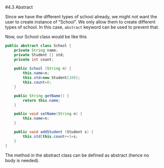 ﻿#4.3 Abstract

Since we have the different types of school already, we might not want the user to create instance of “School”. We only allow them to create different types of school. In this case, `abstract` keyword can be used to prevent that.

Now, our School class would be like this
```Java
public abstract class School {
	private String name;
	private Student [] std;
	private int count;
	
	public School (String n) {
		this.name=n;
		this.std=new Student[100];
		this.count=0;
	}

	public String getName() {
		return this.name;
	}

	public void setName(String n) {
		this.name=n;
	}

	public void addStudent (Student s) {
		this.std[this.count++]=s;
	}
}
```
The method in the abstract class can be defined as abstract (hence no body is needed).